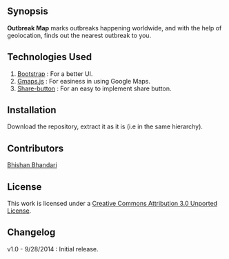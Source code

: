 ## Synopsis
**Outbreak Map** marks outbreaks happening worldwide, and with the help of geolocation, finds out the nearest outbreak to you.


## Technologies Used

1. [Bootstrap](http://www.startbootstrap.com) : For a better UI.
2. [Gmaps.js](https://github.com/hpneo/gmaps) : For easiness in using Google Maps.
3. [Share-button](https://github.com/carrot/share-button) : For an easy to implement share button.

## Installation

Download the repository, extract it as it is (i.e in the same hierarchy). 


## Contributors
[Bhishan Bhandari](http://www.github.com/bhishan)


## License

This work is licensed under a  [Creative Commons Attribution 3.0 Unported License](http://creativecommons.org/licenses/by/3.0/).

## Changelog
v1.0 - 9/28/2014 : Initial release.
